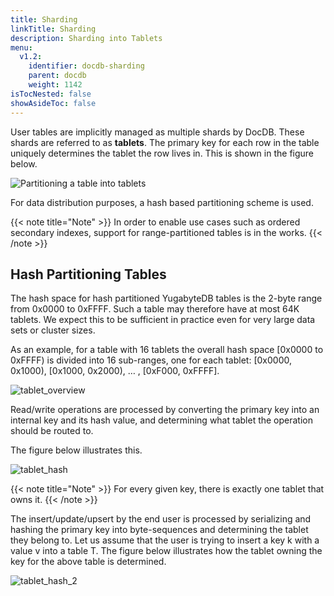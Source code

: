 ```yaml
---
title: Sharding
linkTitle: Sharding
description: Sharding into Tablets
menu:
  v1.2:
    identifier: docdb-sharding
    parent: docdb
    weight: 1142
isTocNested: false
showAsideToc: false
---
```


User tables are implicitly managed as multiple shards by DocDB. These shards are referred to as
**tablets**. The primary key for each row in the table uniquely determines the tablet the row lives in. This is shown in the figure below.

![Partitioning a table into tablets](/images/architecture/partitioning-table-into-tablets.png)


For data distribution purposes, a hash based partitioning scheme is used.

{{< note title="Note" >}}
In order to enable use cases such as ordered secondary indexes, support for range-partitioned tables is in the works.
{{< /note >}}

## Hash Partitioning Tables

The hash space for hash partitioned YugabyteDB tables is the 2-byte range from 0x0000 to 0xFFFF. Such
a table may therefore have at most 64K tablets. We expect this to be sufficient in practice even for
very large data sets or cluster sizes.

As an example, for a table with 16 tablets the overall hash space [0x0000 to 0xFFFF) is divided into
16 sub-ranges, one for each tablet:  [0x0000, 0x1000), [0x1000, 0x2000), … , [0xF000, 0xFFFF].

![tablet_overview](/images/architecture/tablet_overview.png)

Read/write operations are processed by converting the primary key into an internal key and its hash
value, and determining what tablet the operation should be routed to.

The figure below illustrates this.

![tablet_hash](/images/architecture/tablet_hash.png)

{{< note title="Note" >}}
For every given key, there is exactly one tablet that owns it.
{{< /note >}}

The insert/update/upsert by the end user is processed by serializing and hashing the primary key into byte-sequences and determining the tablet they belong to. Let us assume that the user is trying to insert a key k with a value v into a table T. The figure below illustrates how the tablet owning the key for the above table is determined.

![tablet_hash_2](/images/architecture/tablet_hash_2.png)

